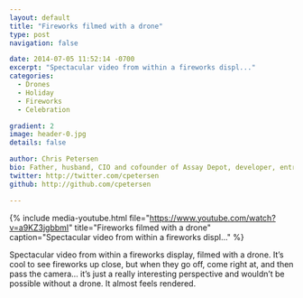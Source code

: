 ```yaml
---
layout: default
title: "Fireworks filmed with a drone"
type: post
navigation: false

date: 2014-07-05 11:52:14 -0700
excerpt: "Spectacular video from within a fireworks displ..."
categories:
  - Drones
  - Holiday
  - Fireworks
  - Celebration

gradient: 2
image: header-0.jpg
details: false

author: Chris Petersen
bio: Father, husband, CIO and cofounder of Assay Depot, developer, entrepreneur and technologist.
twitter: http://twitter.com/cpetersen
github: http://github.com/cpetersen

---
```


{% include media-youtube.html file="https://www.youtube.com/watch?v=a9KZ3jgbbmI" title="Fireworks filmed with a drone" caption="Spectacular video from within a fireworks displ..." %}

Spectacular video from within a fireworks display, filmed with a drone. It’s cool to see fireworks up close, but when they go off, come right at, and then pass the camera… it’s just a really interesting perspective and wouldn’t be possible without a drone. It almost feels rendered. 

 
